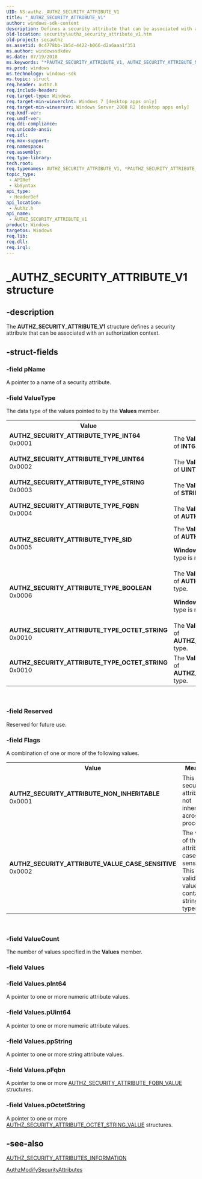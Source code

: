 ```yaml
---
UID: NS:authz._AUTHZ_SECURITY_ATTRIBUTE_V1
title: "_AUTHZ_SECURITY_ATTRIBUTE_V1"
author: windows-sdk-content
description: Defines a security attribute that can be associated with an authorization context.
old-location: security\authz_security_attribute_v1.htm
old-project: secauthz
ms.assetid: 0c4778bb-1b5d-4422-b066-d2a6aaa1f351
ms.author: windowssdkdev
ms.date: 07/19/2018
ms.keywords: "*PAUTHZ_SECURITY_ATTRIBUTE_V1, AUTHZ_SECURITY_ATTRIBUTE_NON_INHERITABLE, AUTHZ_SECURITY_ATTRIBUTE_TYPE_BOOLEAN, AUTHZ_SECURITY_ATTRIBUTE_TYPE_FQBN, AUTHZ_SECURITY_ATTRIBUTE_TYPE_INT64, AUTHZ_SECURITY_ATTRIBUTE_TYPE_OCTET_STRING, AUTHZ_SECURITY_ATTRIBUTE_TYPE_SID, AUTHZ_SECURITY_ATTRIBUTE_TYPE_STRING, AUTHZ_SECURITY_ATTRIBUTE_TYPE_UINT64, AUTHZ_SECURITY_ATTRIBUTE_V1, AUTHZ_SECURITY_ATTRIBUTE_V1 structure [Security], AUTHZ_SECURITY_ATTRIBUTE_VALUE_CASE_SENSITIVE, PAUTHZ_SECURITY_ATTRIBUTE_V1, PAUTHZ_SECURITY_ATTRIBUTE_V1 structure pointer [Security], _AUTHZ_SECURITY_ATTRIBUTE_V1, authz/AUTHZ_SECURITY_ATTRIBUTE_V1, authz/PAUTHZ_SECURITY_ATTRIBUTE_V1, security.authz_security_attribute_v1"
ms.prod: windows
ms.technology: windows-sdk
ms.topic: struct
req.header: authz.h
req.include-header: 
req.target-type: Windows
req.target-min-winverclnt: Windows 7 [desktop apps only]
req.target-min-winversvr: Windows Server 2008 R2 [desktop apps only]
req.kmdf-ver: 
req.umdf-ver: 
req.ddi-compliance: 
req.unicode-ansi: 
req.idl: 
req.max-support: 
req.namespace: 
req.assembly: 
req.type-library: 
tech.root: 
req.typenames: AUTHZ_SECURITY_ATTRIBUTE_V1, *PAUTHZ_SECURITY_ATTRIBUTE_V1
topic_type:
 - APIRef
 - kbSyntax
api_type:
 - HeaderDef
api_location:
 - Authz.h
api_name:
 - AUTHZ_SECURITY_ATTRIBUTE_V1
product: Windows
targetos: Windows
req.lib: 
req.dll: 
req.irql: 
---
```


# _AUTHZ_SECURITY_ATTRIBUTE_V1 structure


## -description


The <b>AUTHZ_SECURITY_ATTRIBUTE_V1</b> structure defines a security attribute that can be associated with an authorization context.


## -struct-fields




### -field pName

A pointer to a name of a security attribute.


### -field ValueType

The data type of the values pointed to by the <b>Values</b> member.

<table>
<tr>
<th>Value</th>
<th>Meaning</th>
</tr>
<tr>
<td width="40%"><a id="AUTHZ_SECURITY_ATTRIBUTE_TYPE_INT64"></a><a id="authz_security_attribute_type_int64"></a><dl>
<dt><b>AUTHZ_SECURITY_ATTRIBUTE_TYPE_INT64</b></dt>
<dt>0x0001</dt>
</dl>
</td>
<td width="60%">
The <b>Values</b> member refers to a security attribute that is of <b>INT64</b> type.

</td>
</tr>
<tr>
<td width="40%"><a id="AUTHZ_SECURITY_ATTRIBUTE_TYPE_UINT64"></a><a id="authz_security_attribute_type_uint64"></a><dl>
<dt><b>AUTHZ_SECURITY_ATTRIBUTE_TYPE_UINT64</b></dt>
<dt>0x0002</dt>
</dl>
</td>
<td width="60%">
The <b>Values</b> member refers to a security attribute that is of <b>UINT64</b> type.

</td>
</tr>
<tr>
<td width="40%"><a id="AUTHZ_SECURITY_ATTRIBUTE_TYPE_STRING"></a><a id="authz_security_attribute_type_string"></a><dl>
<dt><b>AUTHZ_SECURITY_ATTRIBUTE_TYPE_STRING</b></dt>
<dt>0x0003</dt>
</dl>
</td>
<td width="60%">
The <b>Values</b> member refers to a security attribute that is of <b>STRING</b> type.

</td>
</tr>
<tr>
<td width="40%"><a id="AUTHZ_SECURITY_ATTRIBUTE_TYPE_FQBN"></a><a id="authz_security_attribute_type_fqbn"></a><dl>
<dt><b>AUTHZ_SECURITY_ATTRIBUTE_TYPE_FQBN</b></dt>
<dt>0x0004</dt>
</dl>
</td>
<td width="60%">
The <b>Values</b> member refers to a security attribute that is of <b>AUTHZ_SECURITY_ATTRIBUTE_TYPE_FQBN</b> type.

</td>
</tr>
<tr>
<td width="40%"><a id="AUTHZ_SECURITY_ATTRIBUTE_TYPE_SID"></a><a id="authz_security_attribute_type_sid"></a><dl>
<dt><b>AUTHZ_SECURITY_ATTRIBUTE_TYPE_SID</b></dt>
<dt>0x0005</dt>
</dl>
</td>
<td width="60%">
The <b>Values</b> member refers to a security attribute that is of <b>AUTHZ_SECURITY_ATTRIBUTE_TYPE_SID</b> type.

<b>Windows Server 2008 R2 and Windows 7:  </b>This value type is not available.

</td>
</tr>
<tr>
<td width="40%"><a id="AUTHZ_SECURITY_ATTRIBUTE_TYPE_BOOLEAN"></a><a id="authz_security_attribute_type_boolean"></a><dl>
<dt><b>AUTHZ_SECURITY_ATTRIBUTE_TYPE_BOOLEAN</b></dt>
<dt>0x0006</dt>
</dl>
</td>
<td width="60%">
The <b>Values</b> member refers to a security attribute that is of <b>AUTHZ_SECURITY_ATTRIBUTE_TYPE_BOOLEAN</b> type.

<b>Windows Server 2008 R2 and Windows 7:  </b>This value type is not available.

</td>
</tr>
<tr>
<td width="40%"><a id="AUTHZ_SECURITY_ATTRIBUTE_TYPE_OCTET_STRING"></a><a id="authz_security_attribute_type_octet_string"></a><dl>
<dt><b>AUTHZ_SECURITY_ATTRIBUTE_TYPE_OCTET_STRING</b></dt>
<dt>0x0010</dt>
</dl>
</td>
<td width="60%">
The <b>Values</b> member refers to a security attribute that is of <b>AUTHZ_SECURITY_ATTRIBUTE_TYPE_OCTET_STRING</b> type.

</td>
</tr>
<tr>
<td width="40%"><a id="AUTHZ_SECURITY_ATTRIBUTE_TYPE_OCTET_STRING"></a><a id="authz_security_attribute_type_octet_string"></a><dl>
<dt><b>AUTHZ_SECURITY_ATTRIBUTE_TYPE_OCTET_STRING</b></dt>
<dt>0x0010</dt>
</dl>
</td>
<td width="60%">
The <b>Values</b> member refers to a security attribute that is of <b>AUTHZ_SECURITY_ATTRIBUTE_TYPE_OCTET_STRING</b> type.

</td>
</tr>
</table>
 


### -field Reserved

Reserved for future use.


### -field Flags

A combination of one or more of the following values.

<table>
<tr>
<th>Value</th>
<th>Meaning</th>
</tr>
<tr>
<td width="40%"><a id="AUTHZ_SECURITY_ATTRIBUTE_NON_INHERITABLE"></a><a id="authz_security_attribute_non_inheritable"></a><dl>
<dt><b>AUTHZ_SECURITY_ATTRIBUTE_NON_INHERITABLE</b></dt>
<dt>0x0001</dt>
</dl>
</td>
<td width="60%">
This security attribute is not inherited across processes.

</td>
</tr>
<tr>
<td width="40%"><a id="AUTHZ_SECURITY_ATTRIBUTE_VALUE_CASE_SENSITIVE"></a><a id="authz_security_attribute_value_case_sensitive"></a><dl>
<dt><b>AUTHZ_SECURITY_ATTRIBUTE_VALUE_CASE_SENSITIVE</b></dt>
<dt>0x0002</dt>
</dl>
</td>
<td width="60%">
The value of the attribute is case sensitive. This flag is valid for values that contain string types.

</td>
</tr>
</table>
 


### -field ValueCount

The number of values specified in the <b>Values</b> member.


### -field Values


### -field Values.pInt64

A pointer to one or more numeric attribute values.


### -field Values.pUint64

A pointer to one or more numeric attribute values.


### -field Values.ppString

A pointer to one or more string attribute values.


### -field Values.pFqbn

A pointer to one or more <a href="https://msdn.microsoft.com/05b4bf7d-a0d9-473c-b215-9cf566b2a996">AUTHZ_SECURITY_ATTRIBUTE_FQBN_VALUE</a> structures.


### -field Values.pOctetString

A pointer to one or more <a href="https://msdn.microsoft.com/aebe20d5-280f-45d3-a11d-279a08a1a165">AUTHZ_SECURITY_ATTRIBUTE_OCTET_STRING_VALUE</a> structures.


## -see-also




<a href="https://msdn.microsoft.com/1db95ab0-951f-488c-b522-b3f38fc74c7c">AUTHZ_SECURITY_ATTRIBUTES_INFORMATION</a>



<a href="https://msdn.microsoft.com/d84873e2-ecfe-45cf-9048-7ed173117efa">AuthzModifySecurityAttributes</a>
 

 

